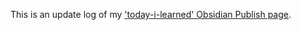 This is an update log of my ['today-i-learned' Obsidian Publish page](https://publish.obsidian.md/jhlee).